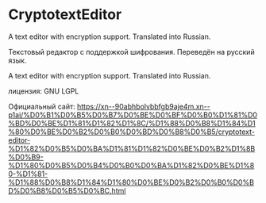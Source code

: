 # CryptotextEditor
A text editor with encryption support. Translated into Russian.

Текстовый редактор с поддержкой шифрования. Переведён на русский язык.

A text editor with encryption support. Translated into Russian.

лицензия: GNU LGPL

Официальный сайт: https://xn--90abhbolvbbfgb9aje4m.xn--p1ai/%D0%B1%D0%B5%D0%B7%D0%BE%D0%BF%D0%B0%D1%81%D0%BD%D0%BE%D1%81%D1%82%D1%8C/%D1%88%D0%B8%D1%84%D1%80%D0%BE%D0%B2%D0%B0%D0%BD%D0%B8%D0%B5/cryptotext-editor-%D1%82%D0%B5%D0%BA%D1%81%D1%82%D0%BE%D0%B2%D1%8B%D0%B9-%D1%80%D0%B5%D0%B4%D0%B0%D0%BA%D1%82%D0%BE%D1%80-%D1%81-%D1%88%D0%B8%D1%84%D1%80%D0%BE%D0%B2%D0%B0%D0%BD%D0%B8%D0%B5%D0%BC.html
